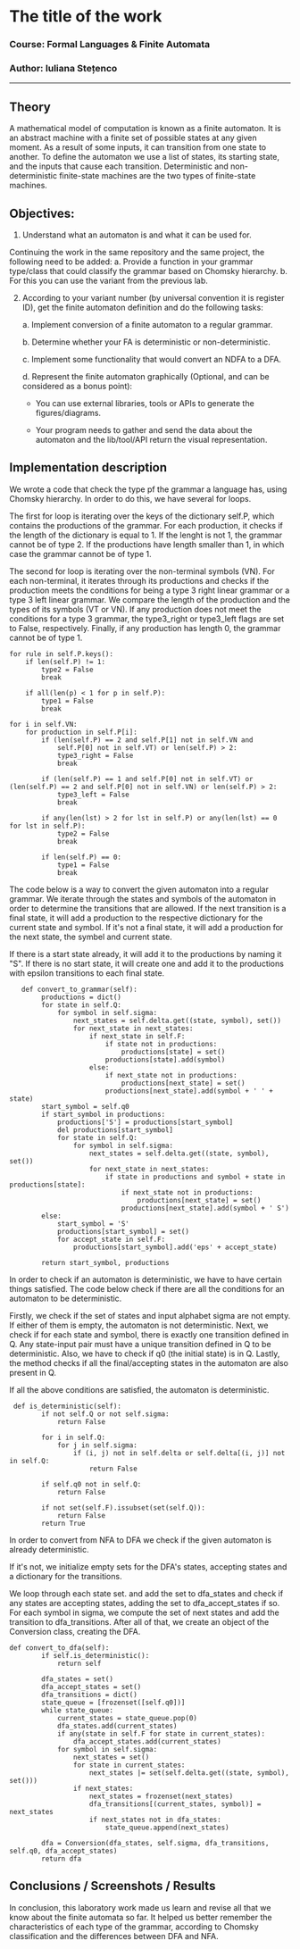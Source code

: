 # The title of the work

### Course: Formal Languages & Finite Automata
### Author: Iuliana Stețenco

----

## Theory
A mathematical model of computation is known as a finite automaton. It is an abstract machine with a finite set of possible states at any given moment. As a result of some inputs, it can transition from one state to another. To define the automaton we use a list of states, its starting state, and the inputs that cause each transition. Deterministic and non-deterministic finite-state machines are the two types of finite-state machines.


## Objectives:

1. Understand what an automaton is and what it can be used for.

Continuing the work in the same repository and the same project, the following need to be added: 
    a. Provide a function in your grammar type/class that could classify the grammar based on Chomsky hierarchy.
b. For this you can use the variant from the previous lab.

2. According to your variant number (by universal convention it is register ID), get the finite automaton definition and do the following tasks:

    a. Implement conversion of a finite automaton to a regular grammar.

    b. Determine whether your FA is deterministic or non-deterministic.

    c. Implement some functionality that would convert an NDFA to a DFA.

    d. Represent the finite automaton graphically (Optional, and can be considered as a bonus point):
       
    - You can use external libraries, tools or APIs to generate the figures/diagrams.

    - Your program needs to gather and send the data about the automaton and the lib/tool/API return the visual representation.


## Implementation description

We wrote a code that check the type pf the grammar a language has, using Chomsky hierarchy. In order to do this, we have several for loops.

The first for loop is iterating over the keys of the dictionary self.P, which contains the productions of the grammar. For each production, it checks if the length of the dictionary is equal to 1. If the lenght is not 1, the grammar cannot be of type 2. If the productions have length smaller than 1, in which case the grammar cannot be of type 1.

The second for loop is iterating over the non-terminal symbols (VN). For each non-terminal, it iterates through its productions and checks if the production meets the conditions for being a type 3 right linear grammar or a type 3 left linear grammar. We compare the length of the production and the types of its symbols (VT or VN). If any production does not meet the conditions for a type 3 grammar, the type3_right or type3_left flags are set to False, respectively. Finally, if any production has length 0, the grammar cannot be of type 1.

```
for rule in self.P.keys():
    if len(self.P) != 1:
        type2 = False
        break

    if all(len(p) < 1 for p in self.P):
        type1 = False
        break
        
for i in self.VN:
    for production in self.P[i]:
        if (len(self.P) == 2 and self.P[1] not in self.VN and
            self.P[0] not in self.VT) or len(self.P) > 2:
            type3_right = False
            break

        if (len(self.P) == 1 and self.P[0] not in self.VT) or (len(self.P) == 2 and self.P[0] not in self.VN) or len(self.P) > 2:
            type3_left = False
            break

        if any(len(lst) > 2 for lst in self.P) or any(len(lst) == 0 for lst in self.P):
            type2 = False
            break

        if len(self.P) == 0:
            type1 = False
            break
```

The code below is a way to convert the given automaton into a regular grammar.
We iterate through the states and symbols of the automaton in order to determine the transitions that are allowed. If the next transition is a final state, it will add a production to the respective dictionary for the current state and symbol. If it's not a final state, it will add a production for the next state, the symbel and current state.

If there is a start state already, it will add it to the productions by naming it "S". If there is no start state, it will create one and add it to the productions with epsilon transitions to each final state.

```
   def convert_to_grammar(self):
        productions = dict()
        for state in self.Q:
            for symbol in self.sigma:
                next_states = self.delta.get((state, symbol), set())
                for next_state in next_states:
                    if next_state in self.F:
                        if state not in productions:
                            productions[state] = set()
                        productions[state].add(symbol)
                    else:
                        if next_state not in productions:
                            productions[next_state] = set()
                        productions[next_state].add(symbol + ' ' + state)
        start_symbol = self.q0
        if start_symbol in productions:
            productions['S'] = productions[start_symbol]
            del productions[start_symbol]
            for state in self.Q:
                for symbol in self.sigma:
                    next_states = self.delta.get((state, symbol), set())
                    for next_state in next_states:
                        if state in productions and symbol + state in productions[state]:
                            if next_state not in productions:
                                productions[next_state] = set()
                            productions[next_state].add(symbol + ' S')
        else:
            start_symbol = 'S'
            productions[start_symbol] = set()
            for accept_state in self.F:
                productions[start_symbol].add('eps' + accept_state)

        return start_symbol, productions
```
In order to check if an automaton is deterministic, we have to have certain things satisfied. The code below check if there are all the conditions for an automaton to be deterministic.


Firstly, we check if the set of states and input alphabet sigma are not empty. If either of them is empty, the automaton is not deterministic. Next, we check if for each state and symbol, there is exactly one transition defined in Q. Any state-input pair must have a unique transition defined in Q to be deterministic. Also, we have to check if q0 (the initial state) is in Q. Lastly, the method checks if all the final/accepting states in the automaton are also present in Q.

If all the above conditions are satisfied, the automaton is deterministic.
```
 def is_deterministic(self):
        if not self.Q or not self.sigma:
            return False

        for i in self.Q:
            for j in self.sigma:
                if (i, j) not in self.delta or self.delta[(i, j)] not in self.Q:
                    return False

        if self.q0 not in self.Q:
            return False

        if not set(self.F).issubset(set(self.Q)):
            return False
        return True
```
In order to convert from NFA to DFA we check if the given automaton is already deterministic.

If it's not, we initialize empty sets for the DFA's states, accepting states and a dictionary for the transitions.

We loop through each state set. and add the set to dfa_states and check if any  states are accepting states, adding the set to dfa_accept_states if so. For each symbol in sigma, we compute the set of next states and add the transition to dfa_transitions. After all of that, we create an object of the Conversion class, creating the DFA.
```
def convert_to_dfa(self):
        if self.is_deterministic():
            return self

        dfa_states = set()
        dfa_accept_states = set()
        dfa_transitions = dict()
        state_queue = [frozenset([self.q0])]
        while state_queue:
            current_states = state_queue.pop(0)
            dfa_states.add(current_states)
            if any(state in self.F for state in current_states):
                dfa_accept_states.add(current_states)
            for symbol in self.sigma:
                next_states = set()
                for state in current_states:
                    next_states |= set(self.delta.get((state, symbol), set()))
                if next_states:
                    next_states = frozenset(next_states)
                    dfa_transitions[(current_states, symbol)] = next_states
                    if next_states not in dfa_states:
                        state_queue.append(next_states)

        dfa = Conversion(dfa_states, self.sigma, dfa_transitions, self.q0, dfa_accept_states)
        return dfa
```

## Conclusions / Screenshots / Results
In conclusion, this laboratory work made us learn and revise all that we know about the finite automata so far. It helped us better remember the characteristics of each type of the grammar, according to Chomsky classification and the differences between DFA and NFA.